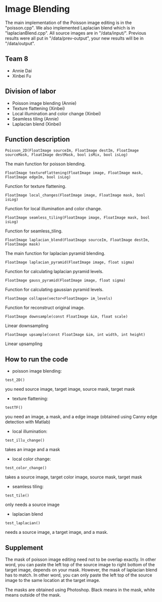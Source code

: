 # Image Blending
The main implementation of the Poisson image editing is in the "poisson.cpp".
We also implemented Laplacian blend which is in "laplacianBlend.cpp".
All source images are in "/data/input/". Previous results were all put in "/data/prev-output", your new results will be in "/data/output".

## Team 8
* Annie Dai
* Xinbei Fu

## Division of labor
* Poisson image blending (Annie)
* Texture flattening (Xinbei)
* Local illumination and color change (Xinbei)
* Seamless tiling (Annie)
* Laplacian blend (Xinbei)

## Function description
```
Poisson_2D(FloatImage sourceIm, FloatImage destIm, FloatImage sourceMask, FloatImage destMask, bool isMix, bool isLog)
```
The main function for poisson blending.
```
FloatImage textureFlattening(FloatImage image, FloatImage mask, FloatImage edgeIm, bool isLog)
```
Function for texture flattening.
```
FloatImage local_changes(FloatImage image, FloatImage mask, bool isLog)
```
Function for local illumination and color change.
```
FloatImage seamless_tiling(FloatImage image, FloatImage mask, bool isLog)
```
Function for seamless_tiling.
```
FloatImage laplacian_blend(FloatImage sourceIm, FloatImage destIm, FloatImage mask)
```
The main function for laplacian pyramid blending.
```
FloatImage laplacian_pyramid(FloatImage image, float sigma)
```
Function for calculating laplacian pyramid levels.
```
FloatImage gauss_pyramid(FloatImage image, float sigma)
```
Function for calculating gaussian pyramid levels.
```
FloatImage collapse(vector<FloatImage> im_levels)
```
Function for reconstruct original image.
```
FloatImage downsample(const FloatImage &im, float scale)
```
Linear downsampling
```
FloatImage upsample(const FloatImage &im, int width, int height)
```
Linear upsampling


## How to run the code
* poisson image blending: 
```
test_2D()
```
you need source image, target image, source mask, target mask
* texture flattening: 
```
testTF()
```
you need an image, a mask, and a edge image (obtained using Canny edge detection with Matlab)
* local illumination: 
```
test_illu_change()
```
takes an image and a mask
* local color change: 
```
test_color_change()
```
takes a source image, target color image, source mask, target mask
* seamless tiling: 
```
test_tile()
```
only needs a source image
* laplacian blend
```
test_laplacian()
```
needs a source image, a target image, and a mask.

## Supplement
The mask of poisson image editing need not to be overlap exactly. In other word, you can paste the left top of the source image
to right bottom of the target image, depends on your mask.
However, the mask of laplacian blend has to match. In other word, you can only paste the left top of the source image to the same
location at the target image.

The masks are obtained using Photoshop. Black means in the mask, white means outside of the mask.
